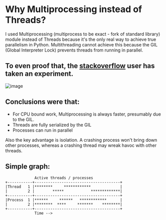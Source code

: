 # Why Multiprocessing instead of Threads?

I used Multiprocessing (multiprocess to be exact - fork of standard library) module instead of Threads because it's the only real way to achieve true parallelism in Python. Multithreading cannot achieve this because the GIL (Global Interpreter Lock) prevents threads from running in parallel.

## To even proof that, the [stackoverflow](https://stackoverflow.com/a/55319297/10686785) user has taken an experiment.

![image](https://i.stack.imgur.com/2x04m.png)

## Conclusions were that:

- For CPU bound work, Multiprocessing is always faster, presumably due to the GIL.
- Threads are fully serialized by the GIL
- Processes can run in parallel

Also the key advantage is isolation. A crashing process won't bring down other processes, whereas a crashing thread may wreak havoc with other threads.

## Simple graph:


                 Active threads / processes           
    +-----------+--------------------------------------+
    |Thread   1 |********     ************             |
    |         2 |        *****            *************|
    +-----------+--------------------------------------+
    |Process  1 |******     ******   ************      |
    |         2 |********  ****     *******    ********|
    +-----------+--------------------------------------+
                 Time -->                             

